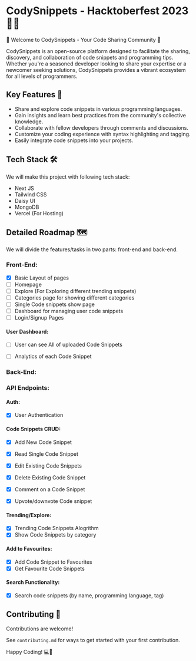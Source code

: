 # CodySnippets - Hacktoberfest 2023 🎉🙌
🚀 Welcome to CodySnippets - Your Code Sharing Community 🚀

CodySnippets is an open-source platform designed to facilitate the sharing, discovery, and collaboration of code snippets and programming tips. Whether you're a seasoned developer looking to share your expertise or a newcomer seeking solutions, CodySnippets provides a vibrant ecosystem for all levels of programmers.

## Key Features 🌟
- Share and explore code snippets in various programming languages.
- Gain insights and learn best practices from the community's collective knowledge.
- Collaborate with fellow developers through comments and discussions.
- Customize your coding experience with syntax highlighting and tagging.
- Easily integrate code snippets into your projects.

## Tech Stack 🛠
We will make this project with following tech stack:
* Next JS
* Tailwind CSS
* Daisy UI
* MongoDB
* Vercel (For Hosting)

## Detailed Roadmap 🗺
We will divide the features/tasks in two parts: front-end and back-end.
### Front-End:
- [x] Basic Layout of pages
- [ ] Homepage
- [ ] Explore (For Exploring different trending snippets)
- [ ] Categories page for showing different categories
- [ ] Single Code snippets show page
- [ ] Dashboard for managing user code snippets
- [ ] Login/Signup Pages

#### User Dashboard:
- [ ] User can see All of uploaded Code Snippets
- [ ] Analytics of each Code Snippet



### Back-End:
### API Endpoints:
#### Auth:
- [x] User Authentication
  
#### Code Snippets CRUD:
- [x] Add New Code Snippet
- [x] Read Single Code Snippet
- [x] Edit Existing Code Snippets
- [x] Delete Existing Code Snippet
- [x] Comment on a Code Snippet
- [x] Upvote/downvote Code snippet

  
#### Trending/Explore:
- [x] Trending Code Snippets Alogrithm
- [x] Show Code Snippets by category
  
#### Add to Favourites:
- [x] Add Code Snippet to Favourites
- [x] Get Favourite Code Snippets

#### Search Functionality:
- [x] Search code snippets (by name, programming language, tag)

## Contributing 👏
Contributions are welcome!

See `contributing.md` for ways to get started with your first contribution.

Happy Coding! 💻🚀


